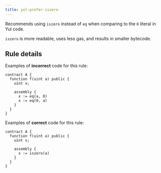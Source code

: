 ```yaml
---
title: yul-prefer-iszero
---
```


Recommends using `iszero` instead of `eq` when comparing to the `0` literal in Yul code.

`iszero` is more readable, uses less gas, and results in smaller bytecode.

## Rule details

Examples of **incorrect** code for this rule:

```solidity
contract A {
  function f(uint a) public {
    uint x;

    assembly {
      x := eq(a, 0)
      x := eq(0, a)
    }
  }
}
```

Examples of **correct** code for this rule:

```solidity
contract A {
  function f(uint a) public {
    uint x;

    assembly {
      x := iszero(a)
    }
  }
}
```
